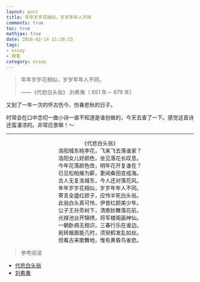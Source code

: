 ```yaml
---
layout: post
title: 年年岁岁花相似，岁岁年年人不同
comments: true
toc: true
mathjax: true
date: 2016-02-14 11:28:13
tags: 
- essay
- 随笔
category: essay
---
```


<!-- HTML -->
<blockquote class="blockquote-center">年年岁岁花相似，岁岁年年人不同。

——《代悲白头翁》 刘希夷（ 651 年－ 679 年） </blockquote>

又到了一年一次的怀古伤今、伤春悲秋的日子。

时常会在口中念叨一曲小诗一直不知道是谁创做的，今天去查了一下。感觉这首诗还蛮凄凉的。非常应景嘛！～


<!--more-->

----------

<center>《代悲白头翁》</center> 

<center>  </center>
<center>  </center> 


<center>洛阳城东桃李花，飞来飞去落谁家？</center>
<center>洛阳女儿好颜色，坐见落花长叹息。</center>
<center>今年花落颜色改，明年花开复谁在？</center>
<center>已见松柏摧为薪，更闻桑田变成海。</center>
<center>古人无复洛城东，今人还对落花风。</center>
<center>年年岁岁花相似，岁岁年年人不同。</center>
<center>寄言全盛红颜子，应怜半死白头翁。</center>
<center>此翁白头真可怜，伊昔红颜美少年。</center>
<center>公子王孙芳树下，清歌妙舞落花前。</center>
<center>光禄池台开锦绣，将军楼阁画神仙。</center>
<center>一朝卧病无相识，三春行乐在谁边。</center>
<center>宛转蛾眉能几时，须臾鹤发乱如丝。</center>
<center>但看古来歌舞地，惟有黄昏鸟雀悲。</center>


> 参考阅读
- [代悲白头翁](http://baike.baidu.com/view/154971.htm)
- [刘希夷](https://zh.wikipedia.org/wiki/%E5%88%98%E5%B8%8C%E5%A4%B7)